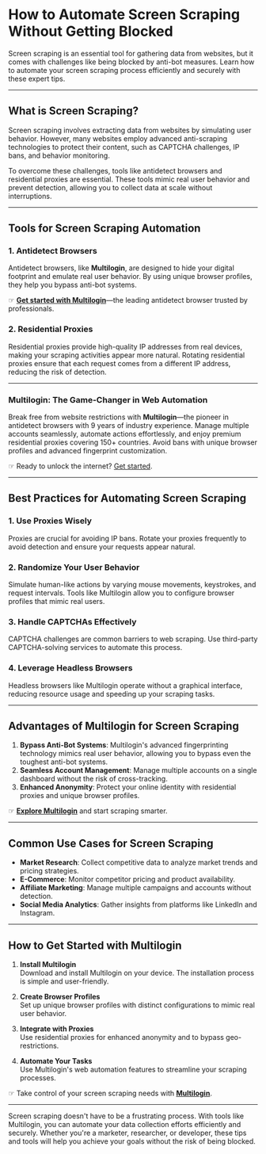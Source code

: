 # How to Automate Screen Scraping Without Getting Blocked

Screen scraping is an essential tool for gathering data from websites, but it comes with challenges like being blocked by anti-bot measures. Learn how to automate your screen scraping process efficiently and securely with these expert tips.

---

## What is Screen Scraping?

Screen scraping involves extracting data from websites by simulating user behavior. However, many websites employ advanced anti-scraping technologies to protect their content, such as CAPTCHA challenges, IP bans, and behavior monitoring.

To overcome these challenges, tools like antidetect browsers and residential proxies are essential. These tools mimic real user behavior and prevent detection, allowing you to collect data at scale without interruptions.

---

## Tools for Screen Scraping Automation

### 1. **Antidetect Browsers**
Antidetect browsers, like **Multilogin**, are designed to hide your digital footprint and emulate real user behavior. By using unique browser profiles, they help you bypass anti-bot systems.

☞ **[Get started with Multilogin](https://bit.ly/multIlogin)**—the leading antidetect browser trusted by professionals.

### 2. **Residential Proxies**
Residential proxies provide high-quality IP addresses from real devices, making your scraping activities appear more natural. Rotating residential proxies ensure that each request comes from a different IP address, reducing the risk of detection.

---

### Multilogin: The Game-Changer in Web Automation

Break free from website restrictions with **Multilogin**—the pioneer in antidetect browsers with 9 years of industry experience. Manage multiple accounts seamlessly, automate actions effortlessly, and enjoy premium residential proxies covering 150+ countries. Avoid bans with unique browser profiles and advanced fingerprint customization.

☞ Ready to unlock the internet? [Get started](https://bit.ly/multIlogin).

---

## Best Practices for Automating Screen Scraping

### 1. **Use Proxies Wisely**
Proxies are crucial for avoiding IP bans. Rotate your proxies frequently to avoid detection and ensure your requests appear natural.

### 2. **Randomize Your User Behavior**
Simulate human-like actions by varying mouse movements, keystrokes, and request intervals. Tools like Multilogin allow you to configure browser profiles that mimic real users.

### 3. **Handle CAPTCHAs Effectively**
CAPTCHA challenges are common barriers to web scraping. Use third-party CAPTCHA-solving services to automate this process.

### 4. **Leverage Headless Browsers**
Headless browsers like Multilogin operate without a graphical interface, reducing resource usage and speeding up your scraping tasks.

---

## Advantages of Multilogin for Screen Scraping

1. **Bypass Anti-Bot Systems**: Multilogin's advanced fingerprinting technology mimics real user behavior, allowing you to bypass even the toughest anti-bot systems.
2. **Seamless Account Management**: Manage multiple accounts on a single dashboard without the risk of cross-tracking.
3. **Enhanced Anonymity**: Protect your online identity with residential proxies and unique browser profiles.

☞ **[Explore Multilogin](https://bit.ly/multIlogin)** and start scraping smarter.

---

## Common Use Cases for Screen Scraping

- **Market Research**: Collect competitive data to analyze market trends and pricing strategies.
- **E-Commerce**: Monitor competitor pricing and product availability.
- **Affiliate Marketing**: Manage multiple campaigns and accounts without detection.
- **Social Media Analytics**: Gather insights from platforms like LinkedIn and Instagram.

---

## How to Get Started with Multilogin

1. **Install Multilogin**  
   Download and install Multilogin on your device. The installation process is simple and user-friendly.

2. **Create Browser Profiles**  
   Set up unique browser profiles with distinct configurations to mimic real user behavior.

3. **Integrate with Proxies**  
   Use residential proxies for enhanced anonymity and to bypass geo-restrictions.

4. **Automate Your Tasks**  
   Use Multilogin's web automation features to streamline your scraping processes.

☞ Take control of your screen scraping needs with **[Multilogin](https://bit.ly/multIlogin)**.

---

Screen scraping doesn't have to be a frustrating process. With tools like Multilogin, you can automate your data collection efforts efficiently and securely. Whether you're a marketer, researcher, or developer, these tips and tools will help you achieve your goals without the risk of being blocked.
